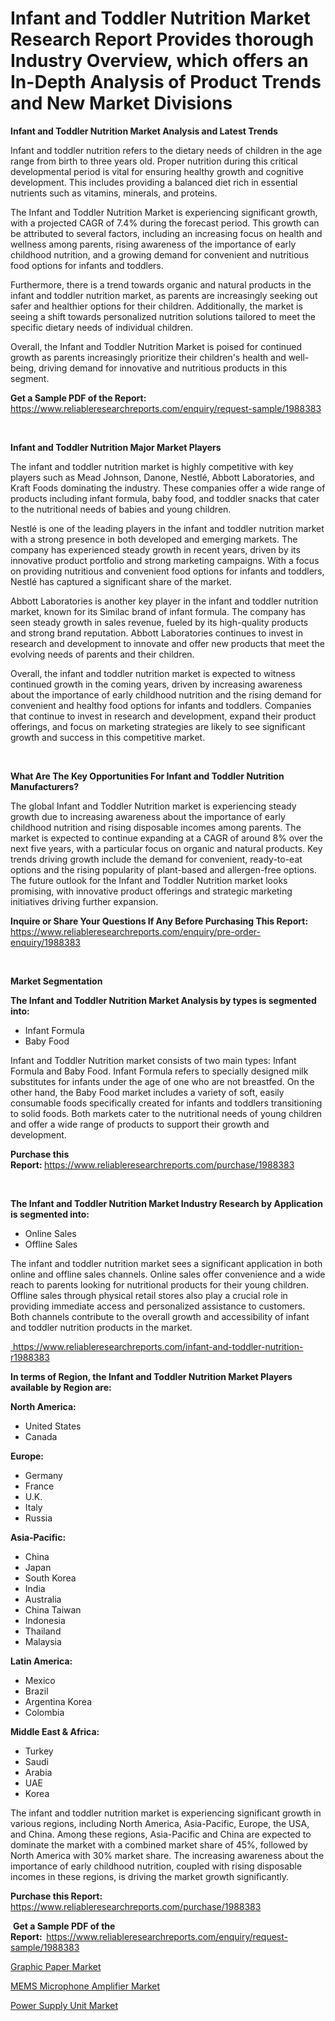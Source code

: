 <p><h1>Infant and Toddler Nutrition Market Research Report Provides thorough Industry Overview, which offers an In-Depth Analysis of Product Trends and New Market Divisions</h1></p><p><strong>Infant and Toddler Nutrition Market Analysis and Latest Trends</strong></p>
<p><p>Infant and toddler nutrition refers to the dietary needs of children in the age range from birth to three years old. Proper nutrition during this critical developmental period is vital for ensuring healthy growth and cognitive development. This includes providing a balanced diet rich in essential nutrients such as vitamins, minerals, and proteins.</p><p>The Infant and Toddler Nutrition Market is experiencing significant growth, with a projected CAGR of 7.4% during the forecast period. This growth can be attributed to several factors, including an increasing focus on health and wellness among parents, rising awareness of the importance of early childhood nutrition, and a growing demand for convenient and nutritious food options for infants and toddlers.</p><p>Furthermore, there is a trend towards organic and natural products in the infant and toddler nutrition market, as parents are increasingly seeking out safer and healthier options for their children. Additionally, the market is seeing a shift towards personalized nutrition solutions tailored to meet the specific dietary needs of individual children.</p><p>Overall, the Infant and Toddler Nutrition Market is poised for continued growth as parents increasingly prioritize their children's health and well-being, driving demand for innovative and nutritious products in this segment.</p></p>
<p><strong>Get a Sample PDF of the Report:&nbsp;</strong> <a href="https://www.reliableresearchreports.com/enquiry/request-sample/1988383">https://www.reliableresearchreports.com/enquiry/request-sample/1988383</a></p>
<p>&nbsp;</p>
<p><strong>Infant and Toddler Nutrition Major Market Players</strong></p>
<p><p>The infant and toddler nutrition market is highly competitive with key players such as Mead Johnson, Danone, Nestlé, Abbott Laboratories, and Kraft Foods dominating the industry. These companies offer a wide range of products including infant formula, baby food, and toddler snacks that cater to the nutritional needs of babies and young children.</p><p>Nestlé is one of the leading players in the infant and toddler nutrition market with a strong presence in both developed and emerging markets. The company has experienced steady growth in recent years, driven by its innovative product portfolio and strong marketing campaigns. With a focus on providing nutritious and convenient food options for infants and toddlers, Nestlé has captured a significant share of the market.</p><p>Abbott Laboratories is another key player in the infant and toddler nutrition market, known for its Similac brand of infant formula. The company has seen steady growth in sales revenue, fueled by its high-quality products and strong brand reputation. Abbott Laboratories continues to invest in research and development to innovate and offer new products that meet the evolving needs of parents and their children.</p><p>Overall, the infant and toddler nutrition market is expected to witness continued growth in the coming years, driven by increasing awareness about the importance of early childhood nutrition and the rising demand for convenient and healthy food options for infants and toddlers. Companies that continue to invest in research and development, expand their product offerings, and focus on marketing strategies are likely to see significant growth and success in this competitive market.</p></p>
<p>&nbsp;</p>
<p><strong>What Are The Key Opportunities For Infant and Toddler Nutrition Manufacturers?</strong></p>
<p><p>The global Infant and Toddler Nutrition market is experiencing steady growth due to increasing awareness about the importance of early childhood nutrition and rising disposable incomes among parents. The market is expected to continue expanding at a CAGR of around 8% over the next five years, with a particular focus on organic and natural products. Key trends driving growth include the demand for convenient, ready-to-eat options and the rising popularity of plant-based and allergen-free options. The future outlook for the Infant and Toddler Nutrition market looks promising, with innovative product offerings and strategic marketing initiatives driving further expansion.</p></p>
<p><strong>Inquire or Share Your Questions If Any Before Purchasing This Report:</strong> <a href="https://www.reliableresearchreports.com/enquiry/pre-order-enquiry/1988383">https://www.reliableresearchreports.com/enquiry/pre-order-enquiry/1988383</a></p>
<p>&nbsp;</p>
<p><strong>Market Segmentation</strong></p>
<p><strong>The Infant and Toddler Nutrition Market Analysis by types is segmented into:</strong></p>
<p><ul><li>Infant Formula</li><li>Baby Food</li></ul></p>
<p><p>Infant and Toddler Nutrition market consists of two main types: Infant Formula and Baby Food. Infant Formula refers to specially designed milk substitutes for infants under the age of one who are not breastfed. On the other hand, the Baby Food market includes a variety of soft, easily consumable foods specifically created for infants and toddlers transitioning to solid foods. Both markets cater to the nutritional needs of young children and offer a wide range of products to support their growth and development.</p></p>
<p><strong>Purchase this Report:&nbsp;</strong><a href="https://www.reliableresearchreports.com/purchase/1988383">https://www.reliableresearchreports.com/purchase/1988383</a></p>
<p>&nbsp;</p>
<p><strong>The Infant and Toddler Nutrition Market Industry Research by Application is segmented into:</strong></p>
<p><ul><li>Online Sales</li><li>Offline Sales</li></ul></p>
<p><p>The infant and toddler nutrition market sees a significant application in both online and offline sales channels. Online sales offer convenience and a wide reach to parents looking for nutritional products for their young children. Offline sales through physical retail stores also play a crucial role in providing immediate access and personalized assistance to customers. Both channels contribute to the overall growth and accessibility of infant and toddler nutrition products in the market.</p></p>
<p><a href="https://www.reliableresearchreports.com/infant-and-toddler-nutrition-r1988383">&nbsp;https://www.reliableresearchreports.com/infant-and-toddler-nutrition-r1988383</a></p>
<p><strong>In terms of Region, the Infant and Toddler Nutrition Market Players available by Region are:</strong></p>
<p>
    <p> <strong> North America: </strong>
        <ul>
            <li>United States</li>
            <li>Canada</li>
        </ul>
        </p> 
    <p> <strong> Europe: </strong>
        <ul>
            <li>Germany</li>
            <li>France</li>
            <li>U.K.</li>
            <li>Italy</li>
            <li>Russia</li>
        </ul>
        </p> 
    <p> <strong> Asia-Pacific: </strong>
        <ul>
            <li>China</li>
            <li>Japan</li>
            <li>South Korea</li>
            <li>India</li>
            <li>Australia</li>
            <li>China Taiwan</li>
            <li>Indonesia</li>
            <li>Thailand</li>
            <li>Malaysia</li>
        </ul>
        </p> 
    <p> <strong> Latin America: </strong>
        <ul>
            <li>Mexico</li>
            <li>Brazil</li>
            <li>Argentina Korea</li>
            <li>Colombia</li>
        </ul>
        </p> 
    <p> <strong> Middle East & Africa: </strong>
        <ul>
            <li>Turkey</li>
            <li>Saudi</li>
            <li>Arabia</li>
            <li>UAE</li>
            <li>Korea</li>
        </ul>
    </p>
    </p>
<p><p>The infant and toddler nutrition market is experiencing significant growth in various regions, including North America, Asia-Pacific, Europe, the USA, and China. Among these regions, Asia-Pacific and China are expected to dominate the market with a combined market share of 45%, followed by North America with 30% market share. The increasing awareness about the importance of early childhood nutrition, coupled with rising disposable incomes in these regions, is driving the market growth significantly.</p></p>
<p><strong>Purchase this Report: </strong><a href="https://www.reliableresearchreports.com/purchase/1988383">https://www.reliableresearchreports.com/purchase/1988383</a></p>
<p>&nbsp;<strong>Get a Sample PDF of the Report:&nbsp;&nbsp;</strong><a href="https://www.reliableresearchreports.com/enquiry/request-sample/1988383">https://www.reliableresearchreports.com/enquiry/request-sample/1988383</a></p>
<p><strong></strong></p>
<p><p><a href="https://view.publitas.com/reportprime-1/graphic-paper-market-size-is-growing-at-cagr-of-6-4-this-report-covers-analysis-by-market-segmentation-growth-and-forecast-2024-2031/">Graphic Paper Market</a></p><p><a href="https://github.com/arnstrada78546/Market-Research-Report-List-1/blob/main/mems-microphone-amplifier-market.md">MEMS Microphone Amplifier Market</a></p><p><a href="https://github.com/lizaRempel/Market-Research-Report-List-1/blob/main/power-supply-unit-market.md">Power Supply Unit Market</a></p></p>